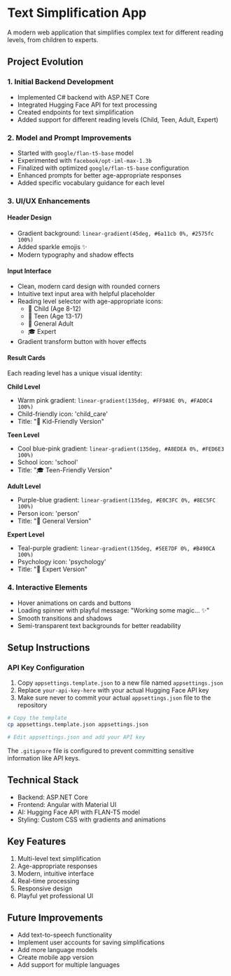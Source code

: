 # Text Simplification App

A modern web application that simplifies complex text for different reading levels, from children to experts.

## Project Evolution

### 1. Initial Backend Development
- Implemented C# backend with ASP.NET Core
- Integrated Hugging Face API for text processing
- Created endpoints for text simplification
- Added support for different reading levels (Child, Teen, Adult, Expert)

### 2. Model and Prompt Improvements
- Started with `google/flan-t5-base` model
- Experimented with `facebook/opt-iml-max-1.3b`
- Finalized with optimized `google/flan-t5-base` configuration
- Enhanced prompts for better age-appropriate responses
- Added specific vocabulary guidance for each level

### 3. UI/UX Enhancements
#### Header Design
- Gradient background: `linear-gradient(45deg, #6a11cb 0%, #2575fc 100%)`
- Added sparkle emojis ✨
- Modern typography and shadow effects

#### Input Interface
- Clean, modern card design with rounded corners
- Intuitive text input area with helpful placeholder
- Reading level selector with age-appropriate icons:
  - 🧒 Child (Age 8-12)
  - 👱 Teen (Age 13-17)
  - 👨 General Adult
  - 🎓 Expert
- Gradient transform button with hover effects

#### Result Cards
Each reading level has a unique visual identity:

**Child Level**
- Warm pink gradient: `linear-gradient(135deg, #FF9A9E 0%, #FAD0C4 100%)`
- Child-friendly icon: 'child_care'
- Title: "🌟 Kid-Friendly Version"

**Teen Level**
- Cool blue-pink gradient: `linear-gradient(135deg, #A8EDEA 0%, #FED6E3 100%)`
- School icon: 'school'
- Title: "🎓 Teen-Friendly Version"

**Adult Level**
- Purple-blue gradient: `linear-gradient(135deg, #E0C3FC 0%, #8EC5FC 100%)`
- Person icon: 'person'
- Title: "👥 General Version"

**Expert Level**
- Teal-purple gradient: `linear-gradient(135deg, #5EE7DF 0%, #B490CA 100%)`
- Psychology icon: 'psychology'
- Title: "🔬 Expert Version"

### 4. Interactive Elements
- Hover animations on cards and buttons
- Loading spinner with playful message: "Working some magic... ✨"
- Smooth transitions and shadows
- Semi-transparent text backgrounds for better readability

## Setup Instructions

### API Key Configuration
1. Copy `appsettings.template.json` to a new file named `appsettings.json`
2. Replace `your-api-key-here` with your actual Hugging Face API key
3. Make sure never to commit your actual `appsettings.json` file to the repository

```bash
# Copy the template
cp appsettings.template.json appsettings.json

# Edit appsettings.json and add your API key
```

The `.gitignore` file is configured to prevent committing sensitive information like API keys.

## Technical Stack
- Backend: ASP.NET Core
- Frontend: Angular with Material UI
- AI: Hugging Face API with FLAN-T5 model
- Styling: Custom CSS with gradients and animations

## Key Features
1. Multi-level text simplification
2. Age-appropriate responses
3. Modern, intuitive interface
4. Real-time processing
5. Responsive design
6. Playful yet professional UI

## Future Improvements
- Add text-to-speech functionality
- Implement user accounts for saving simplifications
- Add more language models
- Create mobile app version
- Add support for multiple languages

